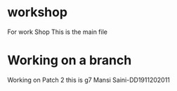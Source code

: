 # workshop
For work Shop
This is the main file
  # Working on a branch
   Working on Patch 2
      this is g7
Mansi Saini-DD1911202011
